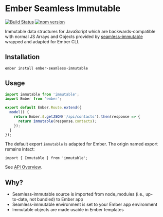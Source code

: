 # Ember Seamless Immutable

[![Build Status](https://travis-ci.org/cyk/ember-seamless-immutable.svg?branch=master)](https://travis-ci.org/cyk/ember-seamless-immutable)
[![npm version](https://badge.fury.io/js/ember-seamless-immutable.svg)](http://badge.fury.io/js/ember-seamless-immutable)

Immutable data structures for JavaScript which are backwards-compatible with normal JS Arrays and Objects provided 
by [seamless-immutable](https://github.com/rtfeldman/seamless-immutable)  wrapped and adapted for Ember CLI.

## Installation

`ember install ember-seamless-immutable`

## Usage

```js
import immutable from 'immutable';
import Ember from 'ember';

export default Ember.Route.extend({
  model() {
    return Ember.$.getJSON('/api/contacts').then(response => {
      return immutable(response.contacts);
    });
  }
});
```

The default export `immutable` is adapted for Ember. The origin named export remains intact:

```
import { Immutable } from 'immutable';
```

See [API Overview](https://github.com/rtfeldman/seamless-immutable#api-overview).

## Why?

* Seamless-immutable source is imported from node_modules (i.e., up-to-date, not bundled) to Ember app
* Seamless-immutable environment is set to your Ember app environment
* Immutable objects are made usable in Ember templates